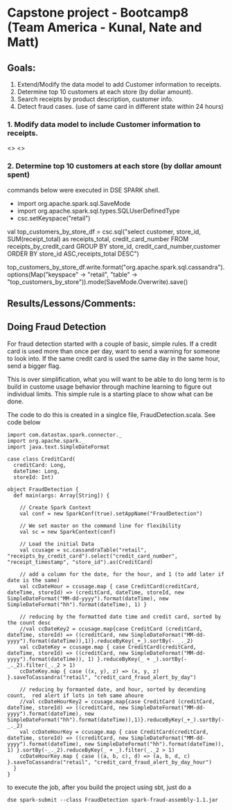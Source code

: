 # Capstone project - Bootcamp8 (Team America - Kunal, Nate and Matt)

## Goals:
1. Extend/Modify the data model to add Customer information to receipts.
2. Determine top 10 customers at each store (by dollar amount).
3. Search receipts by product description, customer info.
4. Detect fraud cases. (use of same card in different state within 24 hours)

### 1. Modify data model to include Customer information to receipts.
<<Matt edits here>> <<data was loaded using Jmeter with random data generator library>>

### 2. Determine top 10 customers at each store (by dollar amount spent)
commands below were executed in DSE SPARK shell.

* import org.apache.spark.sql.SaveMode
* import org.apache.spark.sql.types.SQLUserDefinedType
* csc.setKeyspace("retail")

val top_customers_by_store_df = csc.sql("select customer, store_id, SUM(receipt_total) as receipts_total, credit_card_number FROM receipts_by_credit_card GROUP BY store_id, credit_card_number,customer ORDER BY store_id ASC,receipts_total DESC")
    
top_customers_by_store_df.write.format("org.apache.spark.sql.cassandra").options(Map("keyspace" -> "retail", "table" -> "top_customers_by_store")).mode(SaveMode.Overwrite).save()
    
## Results/Lessons/Comments:


## Doing Fraud Detection
For fraud detection started with a couple of basic, simple rules.   If a credit card is used more than once per day, want to send a warning for someone to look into.  If the same credit card is used the same day in the same hour, send a bigger flag.

This is over simplification, what you will want to be able to do long term is to build in custome usage behavior through machine learning to figure out individual limits.  This simple rule is a starting place to show what can be done.

The code to do this is created in a singlce file, FraudDetection.scala.  See code below

```
import com.datastax.spark.connector._
import org.apache.spark._
import java.text.SimpleDateFormat

case class CreditCard(
  creditCard: Long,
  dateTime: Long,
  storeId: Int)

object FraudDetection {
  def main(args: Array[String]) {

    // Create Spark Context
    val conf = new SparkConf(true).setAppName("FraudDetection")

    // We set master on the command line for flexibility
    val sc = new SparkContext(conf)

    // Load the initial Data
    val ccusage = sc.cassandraTable("retail", "receipts_by_credit_card").select("credit_card_number", "receipt_timestamp", "store_id").as(CreditCard)

    // add a column for the date, for the hour, and 1 (to add later if date is the same)
    val ccDateHour = ccusage.map { case CreditCard(creditCard, dateTime, storeId) => (creditCard, dateTime, storeId, new SimpleDateFormat("MM-dd-yyyy").format(dateTime), new SimpleDateFormat("hh").format(dateTime), 1) }

    // reducing by the formatted date time and credit card, sorted by the count desc
    //val ccDateKey2 = ccusage.map{case CreditCard (creditCard, dateTime, storeId) => ((creditCard, new SimpleDateFormat("MM-dd-yyyy").format(dateTime)),1)}.reduceByKey(_+_).sortBy(- _._2)
    val ccDateKey = ccusage.map { case CreditCard(creditCard, dateTime, storeId) => ((creditCard, new SimpleDateFormat("MM-dd-yyyy").format(dateTime)), 1) }.reduceByKey(_ + _).sortBy(-_._2).filter(_._2 > 1)
    ccDateKey.map { case ((x, y), z) => (x, y, z) }.saveToCassandra("retail", "credit_card_fraud_alert_by_day")

    // reducing by formanted date, and hour, sorted by decending count,  red alert if lots in teh same ahoure
    //val ccDateHourKey2 = ccusage.map{case CreditCard (creditCard, dateTime, storeId) => ((creditCard, new SimpleDateFormat("MM-dd-yyyy").format(dateTime), new SimpleDateFormat("hh").format(dateTime)),1)}.reduceByKey(_+_).sortBy(- _._2)
    val ccDateHourKey = ccusage.map { case CreditCard(creditCard, dateTime, storeId) => ((creditCard, new SimpleDateFormat("MM-dd-yyyy").format(dateTime), new SimpleDateFormat("hh").format(dateTime)), 1) }.sortBy(-_._2).reduceByKey(_ + _).filter(_._2 > 1)
    ccDateHourKey.map { case ((a, b, c), d) => (a, b, d, c) }.saveToCassandra("retail", "credit_card_fraud_alert_by_day_hour")
  }
}
```


to execute the job, after you build the project using sbt, just do a 
```
dse spark-submit --class FraudDetection spark-fraud-assembly-1.1.jar
```


